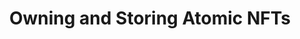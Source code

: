 ---
layout: default
slideId: Owning-and-Storing-Atomic-NFTs
title: Owning and Storing Atomic NFTs
nav_order: 5
has_children: true
permalink: docs/Owning-and-Storing-Atomic-NFTs
---